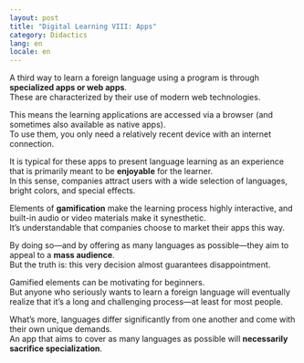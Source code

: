 ```yaml
---
layout: post
title: "Digital Learning VIII: Apps"
category: Didactics
lang: en
locale: en
---
```


A third way to learn a foreign language using a program is through **specialized apps or web apps**.  
These are characterized by their use of modern web technologies.

This means the learning applications are accessed via a browser (and sometimes also available as native apps).  
To use them, you only need a relatively recent device with an internet connection.

It is typical for these apps to present language learning as an experience that is primarily meant to be **enjoyable** for the learner.  
In this sense, companies attract users with a wide selection of languages, bright colors, and special effects.

Elements of **gamification** make the learning process highly interactive, and built-in audio or video materials make it synesthetic.  
It’s understandable that companies choose to market their apps this way.

By doing so—and by offering as many languages as possible—they aim to appeal to a **mass audience**.  
But the truth is: this very decision almost guarantees disappointment.

Gamified elements can be motivating for beginners.  
But anyone who seriously wants to learn a foreign language will eventually realize that it’s a long and challenging process—at least for most people.

What’s more, languages differ significantly from one another and come with their own unique demands.  
An app that aims to cover as many languages as possible will **necessarily sacrifice specialization**.
